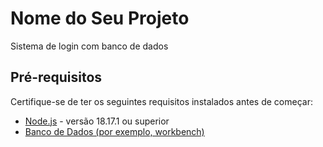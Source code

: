 # Nome do Seu Projeto

Sistema de login com banco de dados

## Pré-requisitos

Certifique-se de ter os seguintes requisitos instalados antes de começar:

- [Node.js](https://nodejs.org/) - versão 18.17.1 ou superior
- [Banco de Dados (por exemplo, workbench)](https://www.mysql.com/products/workbench/)
